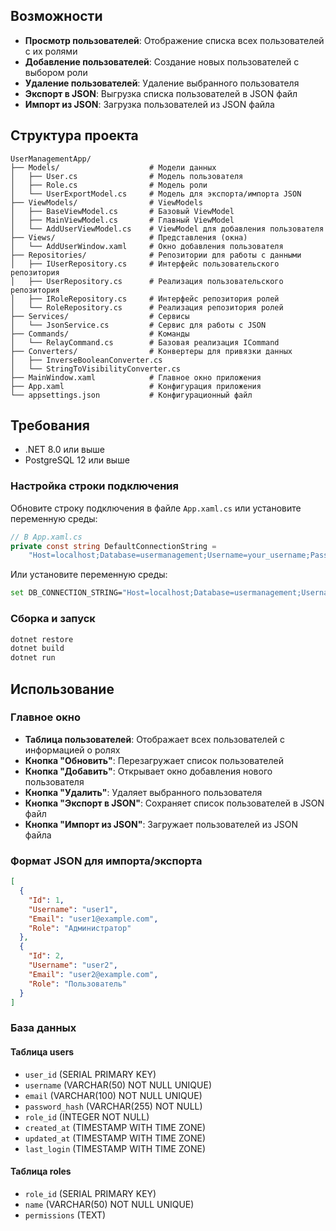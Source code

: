 ## Возможности

- **Просмотр пользователей**: Отображение списка всех пользователей с их ролями
- **Добавление пользователей**: Создание новых пользователей с выбором роли
- **Удаление пользователей**: Удаление выбранного пользователя
- **Экспорт в JSON**: Выгрузка списка пользователей в JSON файл
- **Импорт из JSON**: Загрузка пользователей из JSON файла

## Структура проекта

```
UserManagementApp/
├── Models/                    # Модели данных
│   ├── User.cs                # Модель пользователя
│   ├── Role.cs                # Модель роли
│   └── UserExportModel.cs     # Модель для экспорта/импорта JSON
├── ViewModels/                # ViewModels
│   ├── BaseViewModel.cs       # Базовый ViewModel
│   ├── MainViewModel.cs       # Главный ViewModel
│   └── AddUserViewModel.cs    # ViewModel для добавления пользователя
├── Views/                     # Представления (окна)
│   └── AddUserWindow.xaml     # Окно добавления пользователя
├── Repositories/              # Репозитории для работы с данными
│   ├── IUserRepository.cs     # Интерфейс пользовательского репозитория
│   ├── UserRepository.cs      # Реализация пользовательского репозитория
│   ├── IRoleRepository.cs     # Интерфейс репозитория ролей
│   └── RoleRepository.cs      # Реализация репозитория ролей
├── Services/                  # Сервисы
│   └── JsonService.cs         # Сервис для работы с JSON
├── Commands/                  # Команды
│   └── RelayCommand.cs        # Базовая реализация ICommand
├── Converters/                # Конвертеры для привязки данных
│   ├── InverseBooleanConverter.cs
│   └── StringToVisibilityConverter.cs
├── MainWindow.xaml            # Главное окно приложения
├── App.xaml                   # Конфигурация приложения
└── appsettings.json           # Конфигурационный файл
```

## Требования

- .NET 8.0 или выше
- PostgreSQL 12 или выше


### Настройка строки подключения

Обновите строку подключения в файле `App.xaml.cs` или установите переменную среды:

```csharp
// В App.xaml.cs
private const string DefaultConnectionString = 
    "Host=localhost;Database=usermanagement;Username=your_username;Password=your_password";
```

Или установите переменную среды:
```bash
set DB_CONNECTION_STRING="Host=localhost;Database=usermanagement;Username=your_username;Password=your_password"
```

### Сборка и запуск

```bash
dotnet restore
dotnet build
dotnet run
```

## Использование

### Главное окно

- **Таблица пользователей**: Отображает всех пользователей с информацией о ролях
- **Кнопка "Обновить"**: Перезагружает список пользователей
- **Кнопка "Добавить"**: Открывает окно добавления нового пользователя
- **Кнопка "Удалить"**: Удаляет выбранного пользователя
- **Кнопка "Экспорт в JSON"**: Сохраняет список пользователей в JSON файл
- **Кнопка "Импорт из JSON"**: Загружает пользователей из JSON файла

### Формат JSON для импорта/экспорта

```json
[
  {
    "Id": 1,
    "Username": "user1",
    "Email": "user1@example.com",
    "Role": "Администратор"
  },
  {
    "Id": 2,
    "Username": "user2",
    "Email": "user2@example.com",
    "Role": "Пользователь"
  }
]
```

### База данных

#### Таблица users
- `user_id` (SERIAL PRIMARY KEY)
- `username` (VARCHAR(50) NOT NULL UNIQUE)
- `email` (VARCHAR(100) NOT NULL UNIQUE)
- `password_hash` (VARCHAR(255) NOT NULL)
- `role_id` (INTEGER NOT NULL)
- `created_at` (TIMESTAMP WITH TIME ZONE)
- `updated_at` (TIMESTAMP WITH TIME ZONE)
- `last_login` (TIMESTAMP WITH TIME ZONE)

#### Таблица roles
- `role_id` (SERIAL PRIMARY KEY)
- `name` (VARCHAR(50) NOT NULL UNIQUE)
- `permissions` (TEXT)

